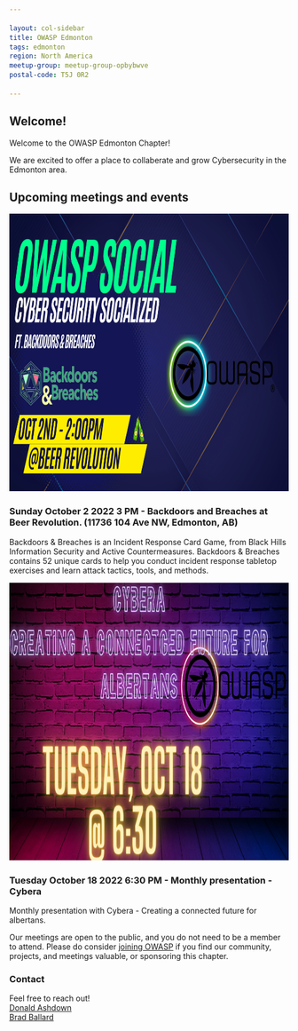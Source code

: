 ```yaml
---

layout: col-sidebar
title: OWASP Edmonton
tags: edmonton
region: North America
meetup-group: meetup-group-opbybwve
postal-code: T5J 0R2

---
```



Welcome!
-----------------

Welcome to the OWASP Edmonton Chapter!

We are excited to offer a place to collaberate and grow Cybersecurity in the Edmonton area.

 
<h2>Upcoming meetings and events</h2>

<!-- Event template 
<img src="assets/images/2.png" width="700px" height="500px">
<h3> Tuesday September 20 2022 7:30 PM - Monthly presentation - Kurt Siefried- Hiring from the otherside</h3>
 
Kurt Siefried - Hiring from the other side: This is a presentation with some actionable advice for job seekers.

Kurt Seifried is an Information Security Strategist with real-world experience: Red Hat Product Security (Cloud products), Director of IT Cloud Security Alliance, Open Source Security Podcast #osspodcast and member of the CVE Editorial Board (and issuer of ~6,000 CVEs). He has now moved into the world of Distributed Ledger Technology (aka Blockchain) security.
 -->
 
 <img src="assets/images/1.png" width="700px" height="500px">
 <h3> Sunday October 2 2022 3 PM - Backdoors and Breaches at Beer Revolution. (11736 104 Ave NW, Edmonton, AB)</h3>
 
Backdoors & Breaches is an Incident Response Card Game, from Black Hills Information Security and Active Countermeasures. Backdoors & Breaches contains 52 unique cards to help you conduct incident response tabletop exercises and learn attack tactics, tools, and methods.

<img src="assets/images/Cybera.png" width="700px" height="500px">
 <h3> Tuesday October 18 2022 6:30 PM - Monthly presentation - Cybera</h3>
 
Monthly presentation with Cybera - Creating a connected future for albertans.

Our meetings are open to the public, and you do not need to be a member to attend. Please do consider [joining OWASP](https://owasp.org/membership/) if you find our community, projects, and meetings valuable, or sponsoring this chapter.

### Contact

Feel free to reach out! 
<br>[Donald Ashdown](mailto:donald.ashdown@owasp.org)
<br>[Brad Ballard](mailto:brad.ballard@owasp.org)




